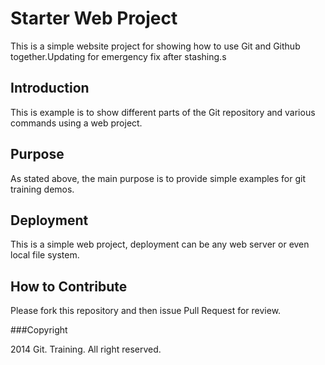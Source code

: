 # Starter Web Project

This is a simple website project for showing how to use Git and Github together.Updating for emergency fix after stashing.s

## Introduction

This is example is to show different parts of the Git repository and various commands using a web project.

## Purpose
 
 As stated above, the main purpose is to provide simple examples for git training demos. 
 
## Deployment

This is a simple web project, deployment can be any web server or even local file system.

## How to Contribute

Please fork this repository and then issue Pull Request for review.

###Copyright

2014 Git. Training. All right reserved.